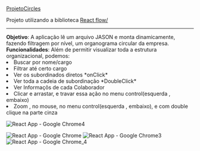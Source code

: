 <a href="https://obsequious-line.surge.sh/">ProjetoCircles</a>

Projeto utilizando a biblioteca  <a href="https://reactflow.dev/">React flow/</a>
<hr/>
<strong>Objetivo</strong>: A aplicação lê um arquivo JASON e monta dinamicamente, fazendo filtragem por nível, um organograma circular da empresa.
<strong>Funcionalidades</strong>: Além de permitir visualizar toda a estrutura organizacional, podemos:
<li>Buscar por nome/cargo</li>
<li>Filtrar até certo cargo</li>
<li>Ver os subordinados diretos *onClick*</li>
<li>Ver toda a cadeia de subordinação *DoubleClick*</li>
<li>Ver Informaçõs de cada Colaborador</li>
<li>Clicar e arrastar, e travar essa ação no menu control(esquerda , embaixo) </li>
<li>Zoom , no mouse, no menu control(esquerda , embaixo), e com double clique na parte cinza</li>



![React App - Google Chrome4](https://user-images.githubusercontent.com/81257067/144618418-12fd93b3-0db9-4b2e-acbd-ff84a8ccd6cf.jpg)

![React App - Google Chrome](https://user-images.githubusercontent.com/81257067/144618264-34da629e-3d94-45d2-9c01-dd3421932ec4.jpg)
![React App - Google Chrome3](https://user-images.githubusercontent.com/81257067/144618266-7fc97d7a-efcb-48ed-ac3a-000a559f3289.jpg)
![React App - Google Chrome_4](https://user-images.githubusercontent.com/81257067/144618699-b40d6f0d-ac7b-469c-b35a-0a9b9714e0ec.jpg)
